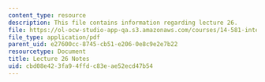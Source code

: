 ```yaml
---
content_type: resource
description: This file contains information regarding lecture 26.
file: https://ol-ocw-studio-app-qa.s3.amazonaws.com/courses/14-581-international-economics-i-spring-2013/cbd08e423fa94ffdc83eae52ecd47b54_MIT14_581S13_classnotes26.pdf
file_type: application/pdf
parent_uid: e27600cc-8745-cb51-e206-0e8c9e2e7b22
resourcetype: Document
title: Lecture 26 Notes
uid: cbd08e42-3fa9-4ffd-c83e-ae52ecd47b54
---
```

